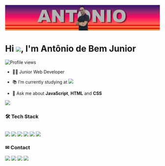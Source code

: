 <img src="https://github.com/antoniobemjunior/antoniobemjunior/blob/main/banner.png"/>
<h1 align="left">Hi <img src="https://raw.githubusercontent.com/kaueMarques/kaueMarques/master/hi.gif" height="30px">, I'm Antônio de Bem Junior</h1>
<p align="left"> <img src="https://komarev.com/ghpvc/?username=antoniobemjunior&color=red" alt="Profile views" /> </p>

- 👨‍💻 Junior Web Developer

- <p>📚 I’m currently studying at <a href="https://www.alura.com.br/" ><img src="https://img.shields.io/badge/Alura-0000ff?logo=Alura&logoColor=white"/></a></p>

- 💬 Ask me about **JavaScript**, **HTML** and **CSS**

<img src="https://github-readme-stats.vercel.app/api?username=antoniobemjunior&count_private=true&show_icons=true&theme=dark" />

<h3 align="left">🛠 Tech Stack</h3>

<br><a href="https://github.com/antoniobemjunior"><img src="https://img.shields.io/badge/JavaScript-323330?style=for-the-badge&logo=javascript&logoColor=F7DF1E" /></a>
<a href="https://github.com/antoniobemjunior"><img src="https://img.shields.io/badge/HTML5-E34F26?style=for-the-badge&logo=html5&logoColor=white" /></a>
<a href="https://github.com/antoniobemjunior"><img src="https://img.shields.io/badge/CSS3-1572B6?style=for-the-badge&logo=css3&logoColor=white" /></a>
<a href="https://github.com/antoniobemjunior"><img src="https://img.shields.io/badge/Markdown-000000?style=for-the-badge&logo=markdown&logoColor=white" /></a>
<a href="https://github.com/antoniobemjunior"><img src="https://img.shields.io/badge/GitHub-100000?style=for-the-badge&logo=github&logoColor=white" /></a>
<a href="https://github.com/antoniobemjunior"><img src="https://img.shields.io/badge/Visual_Studio_Code-0078D4?style=for-the-badge&logo=visual%20studio%20code&logoColor=white" /></a>

<h3 align="left">✉ Contact</h3>

<a href="https://wa.me/5547984296553"><img src="https://img.shields.io/badge/WhatsApp-25D366?style=for-the-badge&logo=WhatsApp&logoColor=white"/></a>
<a href="mailto:antonio.bem.junior@gmail.com"><img src="https://img.shields.io/badge/Gmail-D14836?style=for-the-badge&logo=gmail&logoColor=white"/></a>
<a href="https://www.linkedin.com/in/ant%C3%B4nio-romero-ferreira-de-bem-junior-7b3b2728/"><img src="https://img.shields.io/badge/LinkedIn-0077B5?style=for-the-badge&logo=linkedin&logoColor=white"/></a>
<a href="https://www.youtube.com/@AntoniodeBemJunior"><img src="https://img.shields.io/badge/YouTube-FF0000?style=for-the-badge&logo=youtube&logoColor=white"/></a>
